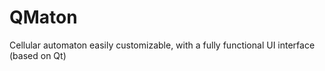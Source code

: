 # QMaton
Cellular automaton easily customizable, with a fully functional UI interface (based on Qt)
